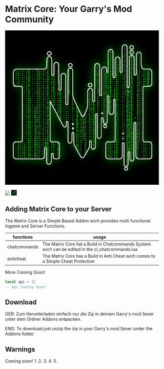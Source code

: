 # Matrix Core: Your Garry's Mod Community
![Matrix Logo](.img/Matrix.png)

[<img src="https://github.com/sciencepal/sciencepal/blob/master/assets/discord-round.svg" width="3.5%"/>](https://discord.gg/4Ysaw7YWeA)
[<img src=".img/Matrix.png" width="3.5%"/>]([https://discord.gg/4Ysaw7YWeA](https://star-evolved-v2.noclip.me/))

## Adding Matrix Core to your Server

The Matrix Core is a Simple Based Addon wich provides multi functional Ingame and Server Functions.

| functions   | usage                                                                                                        |
|-------------|--------------------------------------------------------------------------------------------------------------|
| chatcommands| The Matrix Core hat a Build in Chatcommands System wich can be edited in the cl_chatcommands.lua             |
| anticheat   | The Matrix Core has a Build in Anti Cheat wich comes to a Simple Cheat Protection                            |

More Coming Soon!

```lua
local api = {}
-- Api Coming Soon!
```

## Download

GER:
Zum Herunterladen einfach nur die Zip in deinem Garry's mod Sever unter dem Ordner Addons entpacken.

ENG:
To download just unzip the zip in your Garry's mod Sever under the Addons folder.

## Warnings
Coming soon!
1. 
2. 
3. 
4. 
5. 
